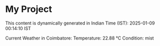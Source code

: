 # My Project

This content is dynamically generated in Indian Time (IST): 2025-01-09 00:14:10 IST


Current Weather in Coimbatore:
Temperature: 22.88 °C
Condition: mist

